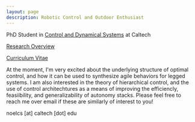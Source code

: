 ```yaml
---
layout: page
description: Robotic Control and Outdoor Enthusiast
---
```

	

PhD Student in 
<a href="http://www.cms.caltech.edu/academics/grad_cds">Control and Dynamical Systems</a> at Caltech

<a href="{{ site.baseurl }}/research/2024/10/21/ResearchOverview/">Research Overview</a> 

<a href="{{ site.baseurl }}/img/Noel_Csomay-Shanklin_CV.pdf">Curriculum Vitae</a> 

At the moment, I'm very excited about the underlying structure of optimal control, and how it can be used to synthesize agile behaviors for legged systems. I am also interested in the theory of hierarchical control, and the use of control architechtures as a means of improving the efficiencly, feasiibility, and generalizability of autonomy stacks. Please feel free to reach me over email if these are similarly of interest to you!

noelcs [at] caltech [dot] edu

<!-- At the moment, I'm very excited about the relationship between low level controllers and online planning algorithms, and the guarantees that can be made in a combined framework. I am also interested in the application of model predictive control as a tool to achieve bipedal locomotion, and how it can be paired with offline trajectory optimization to improve runtime efficiency and increase the complexity of behaviors. 
 -->
